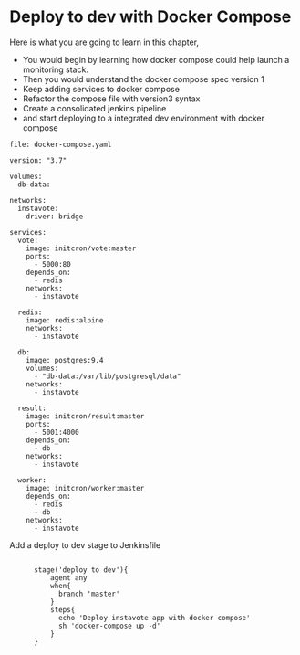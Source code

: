 # Deploy to dev with Docker Compose 

Here is what you are going to learn in this chapter,

  * You would begin by learning how  docker compose could help launch a monitoring stack.
  * Then you would understand the docker compose spec version 1
  * Keep adding services to docker compose
  * Refactor the compose file with version3 syntax
  * Create a consolidated jenkins pipeline
  * and start deploying to a integrated dev environment with docker compose  


`file: docker-compose.yaml`


```
version: "3.7"

volumes:
  db-data:

networks:
  instavote:
    driver: bridge

services:
  vote:
    image: initcron/vote:master
    ports:
      - 5000:80
    depends_on:
      - redis
    networks:
      - instavote

  redis:
    image: redis:alpine
    networks:
      - instavote

  db:
    image: postgres:9.4
    volumes:
      - "db-data:/var/lib/postgresql/data"
    networks:
      - instavote

  result:
    image: initcron/result:master
    ports:
      - 5001:4000
    depends_on:
      - db
    networks:
      - instavote

  worker:
    image: initcron/worker:master
    depends_on:
      - redis
      - db
    networks:
      - instavote
```


Add a deploy to dev stage to Jenkinsfile

```

      stage('deploy to dev'){
          agent any
          when{
            branch 'master'
          }
          steps{
            echo 'Deploy instavote app with docker compose'
            sh 'docker-compose up -d'
          }
      }

```
